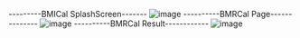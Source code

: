 ---------BMICal SplashScreen-------
![image](https://github.com/user-attachments/assets/5a82bf0a-e266-48e9-81cd-2b1ebebd0f48)
----------BMRCal Page--------------
![image](https://github.com/user-attachments/assets/c41cfcae-422c-47d8-b818-3499347baed5)
----------BMRCal Result------------
![image](https://github.com/user-attachments/assets/2140c598-12e7-4621-9650-fcc2256d78cc)
